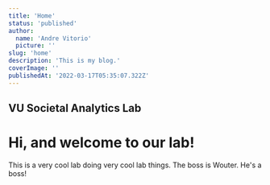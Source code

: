```yaml
---
title: 'Home'
status: 'published'
author:
  name: 'Andre Vitorio'
  picture: ''
slug: 'home'
description: 'This is my blog.'
coverImage: ''
publishedAt: '2022-03-17T05:35:07.322Z'
---
```


## VU Societal Analytics Lab

# Hi, and welcome to our lab!

This is a very cool lab doing very cool lab things. The boss is Wouter. He's a boss!

